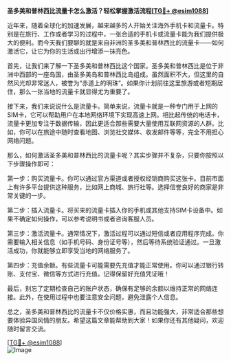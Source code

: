**圣多美和普林西比流量卡怎么激活？轻松掌握激活流程[[TG💪+ @esim1088](https://t.me/s/esim1088)]**

近年来，随着全球化的加速发展，越来越多的人开始关注海外手机卡和流量卡。特别是在旅行、工作或者学习的过程中，一张合适的手机卡或流量卡能为我们提供极大的便利。而今天我们要聊的就是来自非洲的圣多美和普林西比的流量卡——如何激活它，让它为你的生活或出行增添一抹亮色。

首先，让我们来了解一下圣多美和普林西比这个国家。圣多美和普林西比是位于非洲中西部的一座岛国，由圣多美岛和普林西比岛组成。虽然面积不大，但这里的自然风光却非常迷人，被誉为“赤道上的明珠”。如果你计划前往这里旅游或者短期居住，那么一张当地的流量卡就显得尤为重要了。

接下来，我们来说说什么是流量卡。简单来说，流量卡就是一种专门用于上网的SIM卡，它可以帮助用户在本地网络环境下实现高速上网。相比起传统的电话卡，流量卡更加专注于数据传输，因此更适合那些需要大量使用互联网资源的人群。比如，你可以在旅途中随时查看地图、浏览社交媒体、收发邮件等等，完全不用担心网络问题。

那么，如何激活圣多美和普林西比的流量卡呢？其实步骤并不复杂，只要你按照以下步骤操作即可：

第一步：购买流量卡。你可以通过官方渠道或者授权经销商购买这张卡。目前市面上有许多平台提供这种服务，比如网上商城、旅行社等。选择信誉良好的商家是非常关键的一步。

第二步：插入流量卡。将买来的流量卡插入你的手机或其他支持SIM卡设备中。如果不确定如何操作，可以参考说明书或者咨询客服人员。

第三步：激活流量卡。通常情况下，激活过程可以通过短信或者应用程序完成。你需要输入相关信息（如手机号码、身份证号等），然后等待系统验证通过。一旦激活成功，你就能够立即享受当地的网络服务了。

第四步：充值余额。有些流量卡可能需要先充值才能正常使用。你可以通过银行转账、支付宝、微信等方式进行充值。记得保留好充值凭证哦！

最后，别忘了定期检查自己的账户状态，确保有足够的余额以维持正常的网络连接。此外，在使用过程中也要注意安全问题，避免泄露个人信息。

总之，圣多美和普林西比的流量卡不仅价格实惠，而且功能强大，非常适合那些想要体验异国风情的朋友。希望这篇文章能帮助到大家！如果你还有其他疑问，欢迎随时留言交流。

[[TG💪+ @esim1088](https://t.me/s/esim1088)]  
![Image](https://i.postimg.cc/4NQfJmqS/Snipaste-2025-05-13-00-14-12.png)